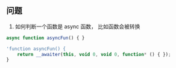 ## 问题
1. 如何判断一个函数是 async 函数，
比如函数会被转换
```js
async function asyncFun() { }
```
```js
'function asyncFun() {
    return __awaiter(this, void 0, void 0, function* () { });
}
```